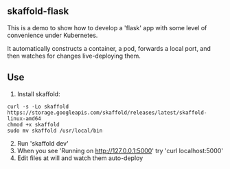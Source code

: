 ## skaffold-flask

This is a demo to show how to develop a 'flask' app
with some level of convenience under Kubernetes.

It automatically constructs a container, a pod,
forwards a local port, and then watches for changes
live-deploying them.

## Use

1. Install skaffold:
```
curl -s -Lo skaffold https://storage.googleapis.com/skaffold/releases/latest/skaffold-linux-amd64 
chmod +x skaffold
sudo mv skaffold /usr/local/bin
```

2. Run 'skaffold dev'
3. When you see 'Running on http://127.0.0.1:5000' try 'curl localhost:5000'
4. Edit files at will and watch them auto-deploy


